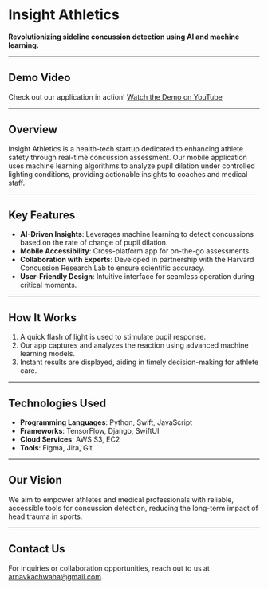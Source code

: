 # **Insight Athletics**  
**Revolutionizing sideline concussion detection using AI and machine learning.**

---

## **Demo Video**  
Check out our application in action! [Watch the Demo on YouTube](https://youtube.com/shorts/BYTOPZJfJZw)

---

## **Overview**  
Insight Athletics is a health-tech startup dedicated to enhancing athlete safety through real-time concussion assessment. Our mobile application uses machine learning algorithms to analyze pupil dilation under controlled lighting conditions, providing actionable insights to coaches and medical staff.

---

## **Key Features**  
- **AI-Driven Insights**: Leverages machine learning to detect concussions based on the rate of change of pupil dilation.  
- **Mobile Accessibility**: Cross-platform app for on-the-go assessments.  
- **Collaboration with Experts**: Developed in partnership with the Harvard Concussion Research Lab to ensure scientific accuracy.  
- **User-Friendly Design**: Intuitive interface for seamless operation during critical moments.  

---

## **How It Works**  
1. A quick flash of light is used to stimulate pupil response.  
2. Our app captures and analyzes the reaction using advanced machine learning models.  
3. Instant results are displayed, aiding in timely decision-making for athlete care.  

---

## **Technologies Used**  
- **Programming Languages**: Python, Swift, JavaScript  
- **Frameworks**: TensorFlow, Django, SwiftUI  
- **Cloud Services**: AWS S3, EC2  
- **Tools**: Figma, Jira, Git  

---

## **Our Vision**  
We aim to empower athletes and medical professionals with reliable, accessible tools for concussion detection, reducing the long-term impact of head trauma in sports.  

---

## **Contact Us**  
For inquiries or collaboration opportunities, reach out to us at arnavkachwaha@gmail.com.  
